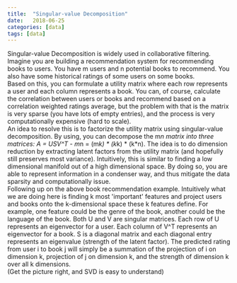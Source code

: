 ```yaml
---
title:  "Singular-value Decomposition"
date:   2018-06-25
categories: [data]
tags: [data]
---
```

Singular-value Decomposition is widely used in collaborative filtering.  
Imagine you are building a recommendation system for recommending books to users. You have m users and n potential books to recommend. You also have some historical ratings of some users on some books.  
Based on this, you can formulate a utility matrix where each row represents a user and each column represents a book. You can, of course, calculate the correlation between users or books and recommend based on a correlation weighted ratings average, but the problem with that is the matrix is very sparse (you have lots of empty entries), and the process is very computationally expensive (hard to scale).  
An idea to resolve this is to factorize the utility matrix using singular-value decomposition. By using, you can decompose the m*n matrix into three matrices: A = USV^T - m*n = (m*k) * (k*k) * (k*n). The idea is to do dimension reduction by extracting  latent factors from the utility matrix (and hopefully still preserves most variance). Intuitively, this is similar to finding a low dimensional manifold out of a high dimensional space. By doing so, you are able to represent information in a condenser way, and thus mitigate the data sparsity and computationally issue.  
Following up on the above book recommendation example. Intuitively what we are doing here is finding k most 'important' features and project users and books onto the k-dimensional space these k features define. For example, one feature could be the genre of the book, another could be the language of the book. Both U and V are singular matrices. Each row of U represents an eigenvector for a user. Each column of V^T represents an eigenvector for a book. S is a diagonal matrix and each diagonal entry represents an eigenvalue (strength of the latent factor). The predicted rating from user i to book j will simply be a summation of the projection of i on dimension k, projection of j on dimension k, and the strength of dimension k over all k dimensions.  
(Get the picture right, and SVD is easy to understand)
